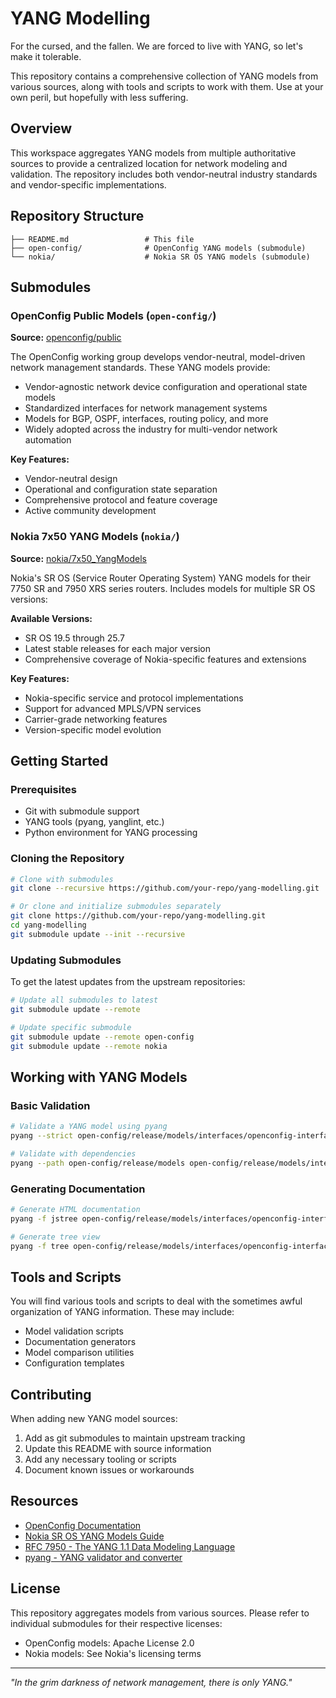 # YANG Modelling

For the cursed, and the fallen. We are forced to live with YANG, so let's make it tolerable.

This repository contains a comprehensive collection of YANG models from various sources, along with tools and scripts to work with them. Use at your own peril, but hopefully with less suffering.

## Overview

This workspace aggregates YANG models from multiple authoritative sources to provide a centralized location for network modeling and validation. The repository includes both vendor-neutral industry standards and vendor-specific implementations.

## Repository Structure

```
├── README.md                 # This file
├── open-config/              # OpenConfig YANG models (submodule)
└── nokia/                    # Nokia SR OS YANG models (submodule)
```

## Submodules

### OpenConfig Public Models (`open-config/`)

**Source:** [openconfig/public](https://github.com/openconfig/public.git)

The OpenConfig working group develops vendor-neutral, model-driven network management standards. These YANG models provide:

- Vendor-agnostic network device configuration and operational state models
- Standardized interfaces for network management systems
- Models for BGP, OSPF, interfaces, routing policy, and more
- Widely adopted across the industry for multi-vendor network automation

**Key Features:**
- Vendor-neutral design
- Operational and configuration state separation
- Comprehensive protocol and feature coverage
- Active community development

### Nokia 7x50 YANG Models (`nokia/`)

**Source:** [nokia/7x50_YangModels](https://github.com/nokia/7x50_YangModels.git)

Nokia's SR OS (Service Router Operating System) YANG models for their 7750 SR and 7950 XRS series routers. Includes models for multiple SR OS versions:

**Available Versions:**
- SR OS 19.5 through 25.7
- Latest stable releases for each major version
- Comprehensive coverage of Nokia-specific features and extensions

**Key Features:**
- Nokia-specific service and protocol implementations
- Support for advanced MPLS/VPN services
- Carrier-grade networking features
- Version-specific model evolution

## Getting Started

### Prerequisites

- Git with submodule support
- YANG tools (pyang, yanglint, etc.)
- Python environment for YANG processing

### Cloning the Repository

```bash
# Clone with submodules
git clone --recursive https://github.com/your-repo/yang-modelling.git

# Or clone and initialize submodules separately
git clone https://github.com/your-repo/yang-modelling.git
cd yang-modelling
git submodule update --init --recursive
```

### Updating Submodules

To get the latest updates from the upstream repositories:

```bash
# Update all submodules to latest
git submodule update --remote

# Update specific submodule
git submodule update --remote open-config
git submodule update --remote nokia
```

## Working with YANG Models

### Basic Validation

```bash
# Validate a YANG model using pyang
pyang --strict open-config/release/models/interfaces/openconfig-interfaces.yang

# Validate with dependencies
pyang --path open-config/release/models open-config/release/models/interfaces/openconfig-interfaces.yang
```

### Generating Documentation

```bash
# Generate HTML documentation
pyang -f jstree open-config/release/models/interfaces/openconfig-interfaces.yang -o interfaces.html

# Generate tree view
pyang -f tree open-config/release/models/interfaces/openconfig-interfaces.yang
```

## Tools and Scripts

You will find various tools and scripts to deal with the sometimes awful organization of YANG information. These may include:

- Model validation scripts
- Documentation generators
- Model comparison utilities
- Configuration templates

## Contributing

When adding new YANG model sources:

1. Add as git submodules to maintain upstream tracking
2. Update this README with source information
3. Add any necessary tooling or scripts
4. Document known issues or workarounds

## Resources

- [OpenConfig Documentation](https://openconfig.net/)
- [Nokia SR OS YANG Models Guide](https://documentation.nokia.com/)
- [RFC 7950 - The YANG 1.1 Data Modeling Language](https://tools.ietf.org/html/rfc7950)
- [pyang - YANG validator and converter](https://github.com/mbj4668/pyang)

## License

This repository aggregates models from various sources. Please refer to individual submodules for their respective licenses:

- OpenConfig models: Apache License 2.0
- Nokia models: See Nokia's licensing terms

---

*"In the grim darkness of network management, there is only YANG."*
